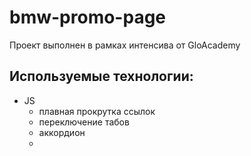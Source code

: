 # bmw-promo-page
Проект выполнен в рамках интенсива от GloAcademy 

## Используемые технологии:
- JS
  - плавная прокрутка ссылок
  - переключение табов
  - аккордион
  -
